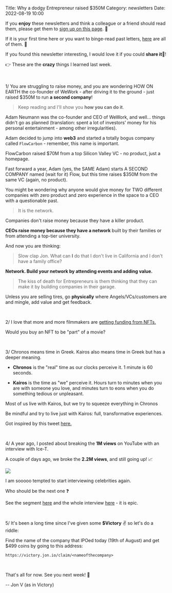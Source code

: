 Title: Why a dodgy Entrepreneur raised $350M
Category: newsletters
Date: 2022-08-19 10:00

If you **enjoy** these newsletters and think a colleague or a friend should read them, please get them to [sign up on this page](https://jon.io/). 📝

If it is your first time here or you want to binge-read past letters, [here](https://jon.io/category/newsletters) are all of them. 📰

If you found this newsletter interesting, I would love it if you could **share it**🔗!

👉 These are the **crazy** things I learned last week.

<br>

1/ You are struggling to raise money, and you are wondering HOW ON EARTH the co-founder of WeWork - after driving it to the ground - just raised $350M to run **a second company**!

> Keep reading and I'll show you **how you can do it**.

Adam Neumann was the co-founder and CEO of WeWork, and well... things didn't go as planned (translation: spent a lot of investors' money for his personal entertainment - among other irregularities).

Adam decided to jump into **web3** and started a totally bogus company called `FlowCarbon` - remember, this name is important.

FlowCarbon raised $70M from a top Silicon Valley VC - no product, just a homepage.

Fast forward a year, Adam (yes, the SAME Adam) starts A SECOND COMPANY named (wait for it) Flow, but this time raises $350M from the same VC (again, no product).

You might be wondering why anyone would give money for TWO different companies with zero product and zero experience in the space to a CEO with a questionable past.

> It is the network.

Companies don't raise money because they have a killer product. 

**CEOs raise money because they have a network** built by their families or from attending a top-tier university.

And now you are thinking:

> Slow clap Jon. What can **I** do that I don't live in California and I don't have a family office?

**Network. Build your network by attending events and adding value.**

> The kiss of death for Entrepreneurs is them thinking that they can make it by building companies in their garage.

Unless you are selling tires, go **physically** where Angels/VCs/customers are and mingle, add value and get feedback.

<br>

2/ I love that more and more filmmakers are [getting funding from NFTs.](https://nftnow.com/features/filmmakers-abandoning-crowdfunding-platforms-in-favor-nfts/)

Would you buy an NFT to be "part" of a movie?

<br>

3/ Chronos means time in Greek. Kairos also means time in Greek but has a deeper meaning.

* **Chronos** is the "real" time as our clocks perceive it. 1 minute is 60 seconds.

* **Kairos** is the time as "we" perceive it. Hours turn to minutes when you are with someone you love, and minutes turn to eons when you do something tedious or unpleasant.

Most of us live with Kairos, but we try to squeeze everything in Chronos

Be mindful and try to live just with Kairos: full, transformative experiences.

Got inspired by this tweet [here.](https://twitter.com/culturaltutor/status/1558551902505279489?t=d54ZoQircO_SjlKtqDfSIw&s=19)

<br>

4/ A year ago, I posted about breaking the **1M views** on YouTube with an interview with Ice-T.

A couple of days ago, we broke the **2.2M views**, and still going up! 📈

![](https://sendfoxprod.b-cdn.net/media/7YRDUaNVHeNSJaegvJO8c3o8CaVhRkUFZjaqDasl16325)

I am sooooo tempted to start interviewing celebrities again.

Who should be the next one ❓

See the segment [here](https://www.youtube.com/watch?v=EP1FRN1yje4) and the whole interview [here](https://www.youtube.com/watch?v=WrES48wX6CQ) - it is epic.

<br>

5/ It's been a long time since I've given some **$Victory** ✌️ so let's do a riddle:

Find the name of the company that IPOed today (19th of August) and get $499 coins by going to this address:

`https://victory.jon.io/claim/<nameofthecompany>`

<br>

That's all for now. See you next week! 🚀

-- Jon V (as in Victory)